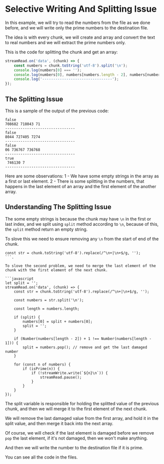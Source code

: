 # Selective Writing And Splitting Issue

In this example, we will try to read the numbers from the file as we done before, and we will write only the prime numbers to the destination file.

The idea is with every chunk, we will create and array and convert the text to real numbers and we will extract the prime numbers only.

This is the code for splitting the chunk and get an array:
```javascript
streamRead.on('data', (chunk) => {
    const numbers = chunk.toString('utf-8').split('\n');
    console.log(numbers[0] === '');
    console.log(numbers[0], numbers[numbers.length - 2], numbers[numbers.length - 1]);
    console.log('--------------------------------');
});
```

## The Splitting Issue

This is a sample of the output of the previous code:
```
false
708682 718043 71
--------------------------------
false
8044 727405 7274
--------------------------------
false
06 736767 736768
--------------------------------
true
 746130 7
--------------------------------
```

Here are some observations:
1 - We have some empty strings in the array as a first or last element.
2 - There is some splitting in the numbers, that happens in the last element of an array and the first element of the another array.

## Understanding The Splitting Issue

The some empty strings is because the chunk may have `\n` in the first or last index, and we split using `split` method according to `\n`, because of this, the `split` method return an empty string.

To slove this we need to ensure removing any `\n` from the start of end of the chunk.
```
const str = chunk.toString('utf-8').replace(/^\n+|\n+$/g, '');
```.

To slove the second problem, we need to merge the last element of the chunk with the first element of the next chunk.

```javascript
let split = '';
streamRead.on('data', (chunk) => {
    const str = chunk.toString('utf-8').replace(/^\n+|\n+$/g, '');

    const numbers = str.split('\n');

    const length = numbers.length;

    if (split) {
        numbers[0] = split + numbers[0];
        split = '';
    }

    if (Number(numbers[length - 2]) + 1 !== Number(numbers[length - 1])) {
        split = numbers.pop(); // remove and get the last damaged number
    }

    for (const n of numbers) {
        if (isPrime(n)) {
            if (!streamWrite.write(`${n}\n`)) {
                streamRead.pause();
            }
        }
    }
});
```

The split variable is responsible for holding the splitted value of the previous chunk, and then we will merge it to the first element of the next chunk.

We will remove the last damaged value from the first array, and hold it in the split value, and then merge it back into the next array.

Of course, we will check if the last element is damaged before we remove `pop` the last element, if it's not damaged, then we won't make anything.

And then we will write the number to the destination file if it is prime.

You can see all the code in the files.